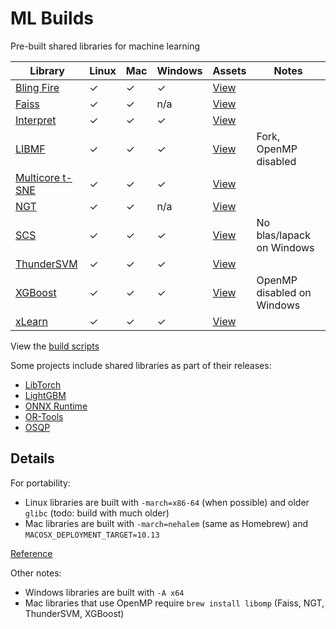 # ML Builds

Pre-built shared libraries for machine learning

Library | Linux | Mac | Windows | Assets | Notes
--- | --- | --- | --- | --- | ---
[Bling Fire](https://github.com/Microsoft/BlingFire) | ✓ | ✓ | ✓ | [View](https://github.com/ankane/ml-builds/releases/tag/blingfire-0.1.3) |
[Faiss](https://github.com/facebookresearch/faiss) | ✓ | ✓ | n/a | [View](https://github.com/ankane/ml-builds/releases/tag/faiss-1.6.1) |
[Interpret](https://github.com/interpretml/interpret) | ✓ | ✓ | ✓ | [View](https://github.com/ankane/ml-builds/releases/tag/interpret-0.2.0) | |
[LIBMF](https://github.com/cjlin1/libmf) | ✓ | ✓ | ✓ | [View](https://github.com/ankane/ml-builds/releases/tag/libmf-master) | Fork, OpenMP disabled
[Multicore t-SNE](https://github.com/DmitryUlyanov/Multicore-TSNE) | ✓ | ✓ | ✓ | [View](https://github.com/ankane/ml-builds/releases/tag/multicore-tsne-master) |
[NGT](https://github.com/yahoojapan/NGT) | ✓ | ✓ | n/a | [View](https://github.com/ankane/ml-builds/releases/tag/ngt-1.11.5) |
[SCS](https://github.com/cvxgrp/scs) | ✓ | ✓ | ✓ | [View](https://github.com/ankane/ml-builds/releases/tag/scs-2.0.2) | No blas/lapack on Windows
[ThunderSVM](https://github.com/Xtra-Computing/thundersvm) | ✓ | ✓ | ✓ | [View](https://github.com/ankane/ml-builds/releases/tag/thundersvm-0.3.4) |
[XGBoost](https://github.com/dmlc/xgboost) | ✓ | ✓ | ✓ | [View](https://github.com/ankane/ml-builds/releases/tag/xgboost-1.2.0) | OpenMP disabled on Windows
[xLearn](https://github.com/aksnzhy/xlearn) | ✓ | ✓ | ✓ | [View](https://github.com/ankane/ml-builds/releases/tag/xlearn-0.4.4) |

View the [build scripts](.github/workflows)

Some projects include shared libraries as part of their releases:

- [LibTorch](https://pytorch.org/)
- [LightGBM](https://github.com/microsoft/LightGBM/releases)
- [ONNX Runtime](https://github.com/microsoft/onnxruntime/releases)
- [OR-Tools](https://developers.google.com/optimization/install/cpp)
- [OSQP](https://bintray.com/bstellato/generic/OSQP#files)

## Details

For portability:

- Linux libraries are built with `-march=x86-64` (when possible) and older `glibc` (todo: build with much older)
- Mac libraries are built with `-march=nehalem` (same as Homebrew) and `MACOSX_DEPLOYMENT_TARGET=10.13`

[Reference](https://gcc.gnu.org/onlinedocs/gcc/x86-Options.html)

Other notes:

- Windows libraries are built with `-A x64`
- Mac libraries that use OpenMP require `brew install libomp` (Faiss, NGT, ThunderSVM, XGBoost)

